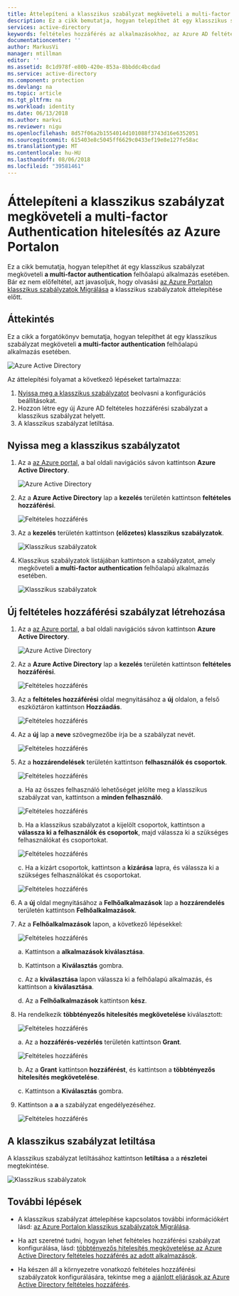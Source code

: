 ```yaml
---
title: Áttelepíteni a klasszikus szabályzat megköveteli a multi-factor Authentication hitelesítés az Azure Portalon |} A Microsoft Docs
description: Ez a cikk bemutatja, hogyan telepíthet át egy klasszikus szabályzat megköveteli a multi-factor Authentication hitelesítés az Azure Portalon.
services: active-directory
keywords: feltételes hozzáférés az alkalmazásokhoz, az Azure AD feltételes hozzáférés, biztonságos hozzáférés a vállalati erőforrásokhoz, a feltételes hozzáférési szabályzatok
documentationcenter: ''
author: MarkusVi
manager: mtillman
editor: ''
ms.assetid: 8c1d978f-e80b-420e-853a-8bbddc4bcdad
ms.service: active-directory
ms.component: protection
ms.devlang: na
ms.topic: article
ms.tgt_pltfrm: na
ms.workload: identity
ms.date: 06/13/2018
ms.author: markvi
ms.reviewer: nigu
ms.openlocfilehash: 8d57f06a2b1554014d101088f3743d16e6352051
ms.sourcegitcommit: 615403e8c5045ff6629c0433ef19e8e127fe58ac
ms.translationtype: MT
ms.contentlocale: hu-HU
ms.lasthandoff: 08/06/2018
ms.locfileid: "39581461"
---
```

# <a name="migrate-a-classic-policy-that-requires-multi-factor-authentication-in-the-azure-portal"></a>Áttelepíteni a klasszikus szabályzat megköveteli a multi-factor Authentication hitelesítés az Azure Portalon 

Ez a cikk bemutatja, hogyan telepíthet át egy klasszikus szabályzat megköveteli **a multi-factor authentication** felhőalapú alkalmazás esetében. Bár ez nem előfeltétel, azt javasoljuk, hogy olvasási [az Azure Portalon klasszikus szabályzatok Migrálása](policy-migration.md) a klasszikus szabályzatok áttelepítése előtt.


 
## <a name="overview"></a>Áttekintés 

Ez a cikk a forgatókönyv bemutatja, hogyan telepíthet át egy klasszikus szabályzat megköveteli **a multi-factor authentication** felhőalapú alkalmazás esetében. 

![Azure Active Directory](./media/policy-migration/33.png)


Az áttelepítési folyamat a következő lépéseket tartalmazza:

1. [Nyissa meg a klasszikus szabályzatot](#open-a-classic-policy) beolvasni a konfigurációs beállításokat.
2. Hozzon létre egy új Azure AD feltételes hozzáférési szabályzat a klasszikus szabályzat helyett. 
3. A klasszikus szabályzat letiltása.



## <a name="open-a-classic-policy"></a>Nyissa meg a klasszikus szabályzatot

1. Az a [az Azure portal](https://portal.azure.com), a bal oldali navigációs sávon kattintson **Azure Active Directory**.

    ![Azure Active Directory](./media/policy-migration-mfa/01.png)

2. Az a **Azure Active Directory** lap a **kezelés** területén kattintson **feltételes hozzáférési**.

    ![Feltételes hozzáférés](./media/policy-migration-mfa/02.png)

3. Az a **kezelés** területén kattintson **(előzetes) klasszikus szabályzatok**.

    ![Klasszikus szabályzatok](./media/policy-migration-mfa/12.png)

4. Klasszikus szabályzatok listájában kattintson a szabályzatot, amely megköveteli **a multi-factor authentication** felhőalapú alkalmazás esetében.

    ![Klasszikus szabályzatok](./media/policy-migration-mfa/13.png)


## <a name="create-a-new-conditional-access-policy"></a>Új feltételes hozzáférési szabályzat létrehozása


1. Az a [az Azure portal](https://portal.azure.com), a bal oldali navigációs sávon kattintson **Azure Active Directory**.

    ![Azure Active Directory](./media/policy-migration/01.png)

2. Az a **Azure Active Directory** lap a **kezelés** területén kattintson **feltételes hozzáférési**.

    ![Feltételes hozzáférés](./media/policy-migration/02.png)



3. Az a **feltételes hozzáférési** oldal megnyitásához a **új** oldalon, a felső eszköztáron kattintson **Hozzáadás**.

    ![Feltételes hozzáférés](./media/policy-migration/03.png)

4. Az a **új** lap a **neve** szövegmezőbe írja be a szabályzat nevét.

    ![Feltételes hozzáférés](./media/policy-migration/29.png)

5. Az a **hozzárendelések** területén kattintson **felhasználók és csoportok**.

    ![Feltételes hozzáférés](./media/policy-migration/05.png)

    a. Ha az összes felhasználó lehetőséget jelölte meg a klasszikus szabályzat van, kattintson a **minden felhasználó**. 

    ![Feltételes hozzáférés](./media/policy-migration/35.png)

    b. Ha a klasszikus szabályzatot a kijelölt csoportok, kattintson a **válassza ki a felhasználók és csoportok**, majd válassza ki a szükséges felhasználókat és csoportokat.

    ![Feltételes hozzáférés](./media/policy-migration/36.png)

    c. Ha a kizárt csoportok, kattintson a **kizárása** lapra, és válassza ki a szükséges felhasználókat és csoportokat. 

    ![Feltételes hozzáférés](./media/policy-migration/37.png)

6. A a **új** oldal megnyitásához a **Felhőalkalmazások** lap a **hozzárendelés** területén kattintson **Felhőalkalmazások**.

8. Az a **Felhőalkalmazások** lapon, a következő lépésekkel:

    ![Feltételes hozzáférés](./media/policy-migration/08.png)

    a. Kattintson a **alkalmazások kiválasztása**.

    b. Kattintson a **Kiválasztás** gombra.

    c. Az a **kiválasztása** lapon válassza ki a felhőalapú alkalmazás, és kattintson a **kiválasztása**.

    d. Az a **Felhőalkalmazások** kattintson **kész**.



9. Ha rendelkezik **többtényezős hitelesítés megkövetelése** kiválasztott:

    ![Feltételes hozzáférés](./media/policy-migration/26.png)

    a. Az a **hozzáférés-vezérlés** területén kattintson **Grant**.

    ![Feltételes hozzáférés](./media/policy-migration/27.png)

    b. Az a **Grant** kattintson **hozzáférést**, és kattintson a **többtényezős hitelesítés megkövetelése**.

    c. Kattintson a **Kiválasztás** gombra.


10. Kattintson a **a** a szabályzat engedélyezéséhez.

    ![Feltételes hozzáférés](./media/policy-migration/30.png)



## <a name="disable-the-classic-policy"></a>A klasszikus szabályzat letiltása

A klasszikus szabályzat letiltásához kattintson **letiltása** a a **részletei** megtekintése.

![Klasszikus szabályzatok](./media/policy-migration-mfa/14.png)



## <a name="next-steps"></a>További lépések

- A klasszikus szabályzat áttelepítése kapcsolatos további információkért lásd: [az Azure Portalon klasszikus szabályzatok Migrálása](policy-migration.md).


- Ha azt szeretné tudni, hogyan lehet feltételes hozzáférési szabályzat konfigurálása, lásd: [többtényezős hitelesítés megkövetelése az Azure Active Directory feltételes hozzáférés az adott alkalmazások](app-based-mfa.md).

- Ha készen áll a környezetre vonatkozó feltételes hozzáférési szabályzatok konfigurálására, tekintse meg a [ajánlott eljárások az Azure Active Directory feltételes hozzáférés](best-practices.md). 
